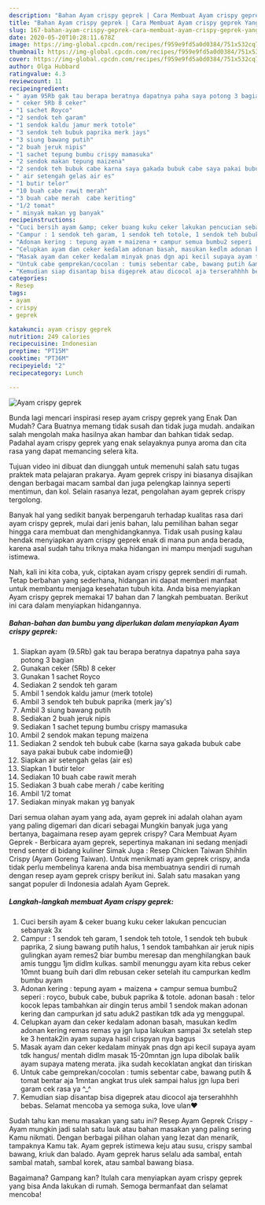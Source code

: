 ```yaml
---
description: "Bahan Ayam crispy geprek | Cara Membuat Ayam crispy geprek Yang Enak Banget"
title: "Bahan Ayam crispy geprek | Cara Membuat Ayam crispy geprek Yang Enak Banget"
slug: 167-bahan-ayam-crispy-geprek-cara-membuat-ayam-crispy-geprek-yang-enak-banget
date: 2020-05-20T10:28:11.678Z
image: https://img-global.cpcdn.com/recipes/f959e9fd5a0d0384/751x532cq70/ayam-crispy-geprek-foto-resep-utama.jpg
thumbnail: https://img-global.cpcdn.com/recipes/f959e9fd5a0d0384/751x532cq70/ayam-crispy-geprek-foto-resep-utama.jpg
cover: https://img-global.cpcdn.com/recipes/f959e9fd5a0d0384/751x532cq70/ayam-crispy-geprek-foto-resep-utama.jpg
author: Olga Hubbard
ratingvalue: 4.3
reviewcount: 11
recipeingredient:
- " ayam 95Rb gak tau berapa beratnya dapatnya paha saya potong 3 bagian"
- " ceker 5Rb 8 ceker"
- "1 sachet Royco"
- "2 sendok teh garam"
- "1 sendok kaldu jamur merk totole"
- "3 sendok teh bubuk paprika merk jays"
- "3 siung bawang putih"
- "2 buah jeruk nipis"
- "1 sachet tepung bumbu crispy mamasuka"
- "2 sendok makan tepung maizena"
- "2 sendok teh bubuk cabe karna saya gakada bubuk cabe saya pakai bubuk cabe indomie"
- " air setengah gelas air es"
- "1 butir telor"
- "10 buah cabe rawit merah"
- "3 buah cabe merah  cabe keriting"
- "1/2 tomat"
- " minyak makan yg banyak"
recipeinstructions:
- "Cuci bersih ayam &amp; ceker buang kuku ceker lakukan pencucian sebanyak 3x"
- "Campur : 1 sendok teh garam, 1 sendok teh totole, 1 sendok teh bubuk paprika, 2 siung bawang putih halus, 1 sendok tambahkan air jeruk nipis gulingkan ayam remes2 biar bumbu meresap dan menghilangkan bauk amis tunggu 1jm didlm kulkas. sambil menunggu ayam kita rebus ceker 10mnt buang buih dari dlm rebusan ceker setelah itu campurkan kedlm bumbu ayam"
- "Adonan kering : tepung ayam + maizena + campur semua bumbu2 seperi : royco, bubuk cabe, bubuk paprika &amp; totole. adonan basah : telor kocok lepas tambahkan air dingin terus ambil 1 sendok makan adonan kering dan campurkan jd satu aduk2 pastikan tdk ada yg menggupal."
- "Celupkan ayam dan ceker kedalam adonan basah, masukan kedlm adonan kering remas remas ya jgn lupa lakukan sampai 3x setelah step ke 3 hentak2in ayam supaya hasil crispyan nya bagus"
- "Masak ayam dan ceker kedalam minyak pnas dgn api kecil supaya ayam tdk hangus/ mentah didlm masak 15-20mntan jgn lupa dibolak balik ayam supaya mateng merata. jika sudah kecoklatan angkat dan tiriskan"
- "Untuk cabe gemprekan/cocolan : tumis sebentar cabe, bawang putih &amp; tomat bentar aja 1mntan angkat trus ulek sampai halus jgn lupa beri garam cek rasa ya ^_^"
- "Kemudian siap disantap bisa digeprek atau dicocol aja terserahhhh bebas. Selamat mencoba ya semoga suka, love ulan❤️"
categories:
- Resep
tags:
- ayam
- crispy
- geprek

katakunci: ayam crispy geprek 
nutrition: 249 calories
recipecuisine: Indonesian
preptime: "PT15M"
cooktime: "PT36M"
recipeyield: "2"
recipecategory: Lunch

---
```



![Ayam crispy geprek](https://img-global.cpcdn.com/recipes/f959e9fd5a0d0384/751x532cq70/ayam-crispy-geprek-foto-resep-utama.jpg)

Bunda lagi mencari inspirasi resep ayam crispy geprek yang Enak Dan Mudah? Cara Buatnya memang tidak susah dan tidak juga mudah. andaikan salah mengolah maka hasilnya akan hambar dan bahkan tidak sedap. Padahal ayam crispy geprek yang enak selayaknya punya aroma dan cita rasa yang dapat memancing selera kita.

Tujuan video ini dibuat dan diunggah untuk memenuhi salah satu tugas praktek mata pelajaran prakarya. Ayam geprek crispy ini biasanya disajikan dengan berbagai macam sambal dan juga pelengkap lainnya seperti mentimun, dan kol. Selain rasanya lezat, pengolahan ayam geprek crispy tergolong.

Banyak hal yang sedikit banyak berpengaruh terhadap kualitas rasa dari ayam crispy geprek, mulai dari jenis bahan, lalu pemilihan bahan segar hingga cara membuat dan menghidangkannya. Tidak usah pusing kalau hendak menyiapkan ayam crispy geprek enak di mana pun anda berada, karena asal sudah tahu triknya maka hidangan ini mampu menjadi suguhan istimewa.


Nah, kali ini kita coba, yuk, ciptakan ayam crispy geprek sendiri di rumah. Tetap berbahan yang sederhana, hidangan ini dapat memberi manfaat untuk membantu menjaga kesehatan tubuh kita. Anda bisa menyiapkan Ayam crispy geprek memakai 17 bahan dan 7 langkah pembuatan. Berikut ini cara dalam menyiapkan hidangannya.

<!--inarticleads1-->

##### Bahan-bahan dan bumbu yang diperlukan dalam menyiapkan Ayam crispy geprek:

1. Siapkan  ayam (9.5Rb) gak tau berapa beratnya dapatnya paha saya potong 3 bagian
1. Gunakan  ceker (5Rb) 8 ceker
1. Gunakan 1 sachet Royco
1. Sediakan 2 sendok teh garam
1. Ambil 1 sendok kaldu jamur (merk totole)
1. Ambil 3 sendok teh bubuk paprika (merk jay&#39;s)
1. Ambil 3 siung bawang putih
1. Sediakan 2 buah jeruk nipis
1. Sediakan 1 sachet tepung bumbu crispy mamasuka
1. Ambil 2 sendok makan tepung maizena
1. Sediakan 2 sendok teh bubuk cabe (karna saya gakada bubuk cabe saya pakai bubuk cabe indomie😅)
1. Siapkan  air setengah gelas (air es)
1. Siapkan 1 butir telor
1. Sediakan 10 buah cabe rawit merah
1. Sediakan 3 buah cabe merah / cabe keriting
1. Ambil 1/2 tomat
1. Sediakan  minyak makan yg banyak


Dari semua olahan ayam yang ada, ayam geprek ini adalah olahan ayam yang paling digemari dan dicari sebagai Mungkin banyak juga yang bertanya, bagaimana resep ayam geprek crispy? Cara Membuat Ayam Geprek - Berbicara ayam geprek, sepertinya makanan ini sedang menjadi trend senter di bidang kuliner Simak Juga : Resep Chicken Taiwan Shihlin Crispy (Ayam Goreng Taiwan). Untuk menikmati ayam geprek crispy, anda tidak perlu membelinya karena anda bisa membuatnya sendiri di rumah dengan resep ayam geprek crispy berikut ini. Salah satu masakan yang sangat populer di Indonesia adalah Ayam Geprek. 

<!--inarticleads2-->

##### Langkah-langkah membuat Ayam crispy geprek:

1. Cuci bersih ayam &amp; ceker buang kuku ceker lakukan pencucian sebanyak 3x
1. Campur : 1 sendok teh garam, 1 sendok teh totole, 1 sendok teh bubuk paprika, 2 siung bawang putih halus, 1 sendok tambahkan air jeruk nipis gulingkan ayam remes2 biar bumbu meresap dan menghilangkan bauk amis tunggu 1jm didlm kulkas. sambil menunggu ayam kita rebus ceker 10mnt buang buih dari dlm rebusan ceker setelah itu campurkan kedlm bumbu ayam
1. Adonan kering : tepung ayam + maizena + campur semua bumbu2 seperi : royco, bubuk cabe, bubuk paprika &amp; totole. adonan basah : telor kocok lepas tambahkan air dingin terus ambil 1 sendok makan adonan kering dan campurkan jd satu aduk2 pastikan tdk ada yg menggupal.
1. Celupkan ayam dan ceker kedalam adonan basah, masukan kedlm adonan kering remas remas ya jgn lupa lakukan sampai 3x setelah step ke 3 hentak2in ayam supaya hasil crispyan nya bagus
1. Masak ayam dan ceker kedalam minyak pnas dgn api kecil supaya ayam tdk hangus/ mentah didlm masak 15-20mntan jgn lupa dibolak balik ayam supaya mateng merata. jika sudah kecoklatan angkat dan tiriskan
1. Untuk cabe gemprekan/cocolan : tumis sebentar cabe, bawang putih &amp; tomat bentar aja 1mntan angkat trus ulek sampai halus jgn lupa beri garam cek rasa ya ^_^
1. Kemudian siap disantap bisa digeprek atau dicocol aja terserahhhh bebas. Selamat mencoba ya semoga suka, love ulan❤️


Sudah tahu kan menu masakan yang satu ini? Resep Ayam Geprek Crispy - Ayam mungkin jadi salah satu lauk atau bahan masakan yang paling sering Kamu nikmati. Dengan berbagai pilihan olahan yang lezat dan menarik, tampaknya Kamu tak. Ayam geprek istimewa keju atau susu, crispy sambal bawang, kriuk dan balado. Ayam geprek harus selalu ada sambal, entah sambal matah, sambal korek, atau sambal bawang biasa. 

Bagaimana? Gampang kan? Itulah cara menyiapkan ayam crispy geprek yang bisa Anda lakukan di rumah. Semoga bermanfaat dan selamat mencoba!

